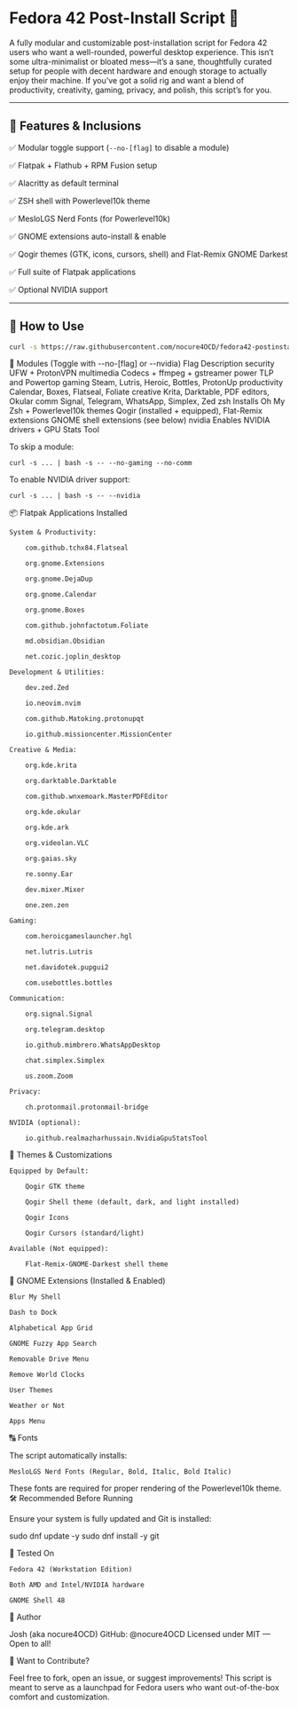 # Fedora 42 Post-Install Script 🎯

A fully modular and customizable post-installation script for Fedora 42 users who want a well-rounded, powerful desktop experience. This isn’t some ultra-minimalist or bloated mess—it’s a sane, thoughtfully curated setup for people with decent hardware and enough storage to actually enjoy their machine. If you’ve got a solid rig and want a blend of productivity, creativity, gaming, privacy, and polish, this script’s for you.

---

## 🔧 Features & Inclusions

✅ Modular toggle support (`--no-[flag]` to disable a module) 

✅ Flatpak + Flathub + RPM Fusion setup 

✅ Alacritty as default terminal 

✅ ZSH shell with Powerlevel10k theme 

✅ MesloLGS Nerd Fonts (for Powerlevel10k) 

✅ GNOME extensions auto-install & enable 

✅ Qogir themes (GTK, icons, cursors, shell) and Flat-Remix GNOME Darkest 

✅ Full suite of Flatpak applications 

✅ Optional NVIDIA support 


---

## 🚀 How to Use

```bash
curl -s https://raw.githubusercontent.com/nocure4OCD/fedora42-postinstall/main/fedora42_postinstall.sh | bash
```

🧱 Modules (Toggle with --no-[flag] or --nvidia)
Flag	Description
security	UFW + ProtonVPN
multimedia	Codecs + ffmpeg + gstreamer
power	TLP and Powertop
gaming	Steam, Lutris, Heroic, Bottles, ProtonUp
productivity	Calendar, Boxes, Flatseal, Foliate
creative	Krita, Darktable, PDF editors, Okular
comm	Signal, Telegram, WhatsApp, Simplex, Zed
zsh	Installs Oh My Zsh + Powerlevel10k
themes	Qogir (installed + equipped), Flat-Remix
extensions	GNOME shell extensions (see below)
nvidia	Enables NVIDIA drivers + GPU Stats Tool

To skip a module:

```
curl -s ... | bash -s -- --no-gaming --no-comm
```

To enable NVIDIA driver support:

```
curl -s ... | bash -s -- --nvidia
```

📦 Flatpak Applications Installed

    System & Productivity:

        com.github.tchx84.Flatseal

        org.gnome.Extensions

        org.gnome.DejaDup

        org.gnome.Calendar

        org.gnome.Boxes

        com.github.johnfactotum.Foliate

        md.obsidian.Obsidian

        net.cozic.joplin_desktop

    Development & Utilities:

        dev.zed.Zed

        io.neovim.nvim

        com.github.Matoking.protonupqt

        io.github.missioncenter.MissionCenter

    Creative & Media:

        org.kde.krita

        org.darktable.Darktable

        com.github.wnxemoark.MasterPDFEditor

        org.kde.okular

        org.kde.ark

        org.videolan.VLC

        org.gaias.sky

        re.sonny.Ear

        dev.mixer.Mixer

        one.zen.zen

    Gaming:

        com.heroicgameslauncher.hgl

        net.lutris.Lutris

        net.davidotek.pupgui2

        com.usebottles.bottles

    Communication:

        org.signal.Signal

        org.telegram.desktop

        io.github.mimbrero.WhatsAppDesktop

        chat.simplex.Simplex

        us.zoom.Zoom

    Privacy:

        ch.protonmail.protonmail-bridge

    NVIDIA (optional):

        io.github.realmazharhussain.NvidiaGpuStatsTool

🎨 Themes & Customizations

    Equipped by Default:

        Qogir GTK theme

        Qogir Shell theme (default, dark, and light installed)

        Qogir Icons

        Qogir Cursors (standard/light)

    Available (Not equipped):

        Flat-Remix-GNOME-Darkest shell theme

🧩 GNOME Extensions (Installed & Enabled)

    Blur My Shell

    Dash to Dock

    Alphabetical App Grid

    GNOME Fuzzy App Search

    Removable Drive Menu

    Remove World Clocks

    User Themes

    Weather or Not

    Apps Menu

🔠 Fonts

The script automatically installs:

    MesloLGS Nerd Fonts (Regular, Bold, Italic, Bold Italic)

These fonts are required for proper rendering of the Powerlevel10k theme.
🛠 Recommended Before Running

Ensure your system is fully updated and Git is installed:

sudo dnf update -y
sudo dnf install -y git

🧪 Tested On

    Fedora 42 (Workstation Edition)

    Both AMD and Intel/NVIDIA hardware

    GNOME Shell 48

🙌 Author

Josh (aka nocure4OCD)
GitHub: @nocure4OCD
Licensed under MIT — Open to all!

📣 Want to Contribute?

Feel free to fork, open an issue, or suggest improvements!
This script is meant to serve as a launchpad for Fedora users who want out-of-the-box comfort and customization.
